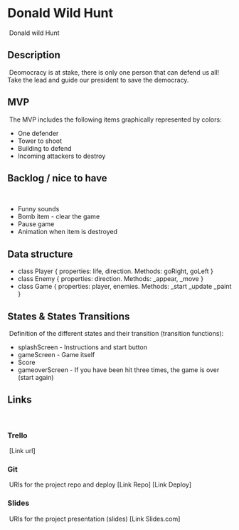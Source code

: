 # Donald Wild Hunt
​
Donald wild Hunt
​
## Description
​
Deomocracy is at stake, there is only one person that can defend us all!
Take the lead and guide our president to save the democracy.
​
## MVP
​
The MVP includes the following items graphically represented by colors:
​
- One defender
- Tower to shoot
- Building to defend
- Incoming attackers to destroy
​
​
## Backlog / nice to have
​
- Funny sounds
- Bomb item - clear the game
- Pause game
- Animation when item is destroyed 
​
## Data structure
- class Player {
properties: life, direction.
Methods: goRight, goLeft
}
​
- class Enemy {
properties: direction.
Methods: _appear, _move
}
​
- class Game { properties: player, enemies. Methods:
\_start
\_update
\_paint
}
​
## States & States Transitions
​
Definition of the different states and their transition (transition functions):
​
- splashScreen - Instructions and start button
- gameScreen - Game itself
- Score 
- gameoverScreen - If you have been hit three times, the game is over (start again)
​
## Links
​
### Trello
​
[Link url]
​
### Git
​
URls for the project repo and deploy
[Link Repo]
[Link Deploy]
​
### Slides
​
URls for the project presentation (slides)
[Link Slides.com]
